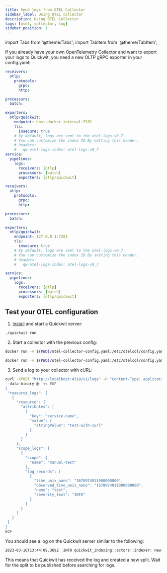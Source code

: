 ```yaml
---
title: Send logs from OTEL Collector
sidebar_label: Using OTEL collector
description: Using OTEL Collector
tags: [otel, collector, log]
sidebar_position: 1
---
```


import Tabs from '@theme/Tabs';
import TabItem from '@theme/TabItem';

If you already have your own OpenTelemetry Collector and want to export your logs to Quickwit, you need a new OLTP gRPC exporter in your config.yaml:

<Tabs>

<TabItem value="macOS_windows" label="macOS/Windows">

```yaml title="otel-collector-config.yaml"
receivers:
  otlp:
    protocols:
      grpc:
      http:

processors:
  batch:

exporters:
  otlp/quickwit:
    endpoint: host.docker.internal:7281
    tls:
      insecure: true  
    # By default, logs are sent to the otel-logs-v0_7.
    # You can customize the index ID By setting this header.
    # headers:
    #   qw-otel-logs-index: otel-logs-v0_7
service:
  pipelines:
    logs:
      receivers: [otlp]
      processors: [batch]
      exporters: [otlp/quickwit]
```

</TabItem>

<TabItem value="linux" label="Linux">

```yaml title="otel-collector-config.yaml"
receivers:
  otlp:
    protocols:
      grpc:
      http:

processors:
  batch:

exporters:
  otlp/quickwit:
    endpoint: 127.0.0.1:7281
    tls:
      insecure: true
    # By default, logs are sent to the otel-logs-v0_7.
    # You can customize the index ID By setting this header.
    # headers:
    #   qw-otel-logs-index: otel-logs-v0_7

service:
  pipelines:
    logs:
      receivers: [otlp]
      processors: [batch]
      exporters: [otlp/quickwit]
```

</TabItem>

</Tabs>


## Test your OTEL configuration

1. [Install](../../get-started/installation.md) and start a Quickwit server:
   
```bash
./quickwit run
```

2. Start a collector with the previous config:

<Tabs>

<TabItem value="macOS_windows" label="macOS/Windows">

```bash
docker run -v ${PWD}/otel-collector-config.yaml:/etc/otelcol/config.yaml -p 4317:4317 -p 4318:4318 -p 7281:7281 otel/opentelemetry-collector
```

</TabItem>

<TabItem value="linux" label="Linux">

```bash
docker run -v ${PWD}/otel-collector-config.yaml:/etc/otelcol/config.yaml --network=host -p 4317:4317 -p 4318:4318 -p 7281:7281 otel/opentelemetry-collector
```

</TabItem>

</Tabs>

3. Send a log to your collector with cURL:

```bash
curl -XPOST "http://localhost:4318/v1/logs" -H "Content-Type: application/json" \
--data-binary @- << EOF
{
 "resource_logs": [
   {
     "resource": {
       "attributes": [
         {
           "key": "service.name",
           "value": {
             "stringValue": "test-with-curl"
           }
         }
       ]
     },
     "scope_logs": [
       {
         "scope": {
           "name": "manual-test"
         },
         "log_records": [
           {
             "time_unix_nano": "1678974011000000000",
             "observed_time_unix_nano": "1678974011000000000",
             "name": "test",
             "severity_text": "INFO"
           }
         ]
       }
     ]
   }
 ]
}
EOF
```

You should see a log on the Quickwit server similar to the following:

```bash
2023-03-16T13:44:09.369Z  INFO quickwit_indexing::actors::indexer: new-split split_id="01GVNAKT5TQW0T2QGA245XCMTJ" partition_id=6444214793425557444
```

This means that Quickwit has received the log and created a new split. Wait for the split to be published before searching for logs.
